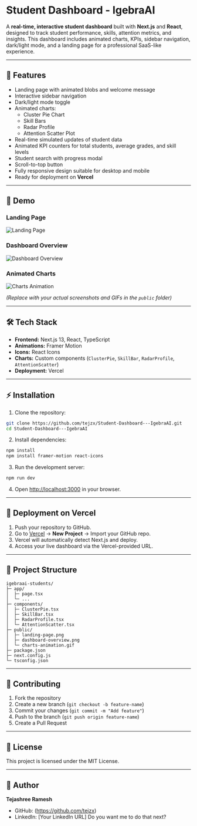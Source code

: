 # Student Dashboard - IgebraAI

A **real-time, interactive student dashboard** built with **Next.js** and **React**, designed to track student performance, skills, attention metrics, and insights. This dashboard includes animated charts, KPIs, sidebar navigation, dark/light mode, and a landing page for a professional SaaS-like experience.

---

## 🎯 Features

- Landing page with animated blobs and welcome message  
- Interactive sidebar navigation  
- Dark/light mode toggle  
- Animated charts:
  - Cluster Pie Chart
  - Skill Bars
  - Radar Profile
  - Attention Scatter Plot
- Real-time simulated updates of student data  
- Animated KPI counters for total students, average grades, and skill levels  
- Student search with progress modal  
- Scroll-to-top button  
- Fully responsive design suitable for desktop and mobile  
- Ready for deployment on **Vercel**

---

## 📸 Demo

### Landing Page
![Landing Page](./public/landing-page.png)

### Dashboard Overview
![Dashboard Overview](./public/dashboard-overview.png)

### Animated Charts
![Charts Animation](./public/charts-animation.gif)

*(Replace with your actual screenshots and GIFs in the `public` folder)*

---

## 🛠 Tech Stack

- **Frontend:** Next.js 13, React, TypeScript  
- **Animations:** Framer Motion  
- **Icons:** React Icons  
- **Charts:** Custom components (`ClusterPie`, `SkillBar`, `RadarProfile`, `AttentionScatter`)  
- **Deployment:** Vercel  

---

## ⚡ Installation

1. Clone the repository:

```bash
git clone https://github.com/tejzx/Student-Dashboard---IgebraAI.git
cd Student-Dashboard---IgebraAI
````

2. Install dependencies:

```bash
npm install
npm install framer-motion react-icons
```

3. Run the development server:

```bash
npm run dev
```

4. Open [http://localhost:3000](http://localhost:3000) in your browser.

---

## 🚀 Deployment on Vercel

1. Push your repository to GitHub.
2. Go to [Vercel](https://vercel.com/) → **New Project** → Import your GitHub repo.
3. Vercel will automatically detect Next.js and deploy.
4. Access your live dashboard via the Vercel-provided URL.

---

## 📂 Project Structure

```
igebraai-students/
├─ app/
│  ├─ page.tsx
│  └─ ...
├─ components/
│  ├─ ClusterPie.tsx
│  ├─ SkillBar.tsx
│  ├─ RadarProfile.tsx
│  └─ AttentionScatter.tsx
├─ public/
│  ├─ landing-page.png
│  ├─ dashboard-overview.png
│  └─ charts-animation.gif
├─ package.json
├─ next.config.js
└─ tsconfig.json
```

---

## 🤝 Contributing

1. Fork the repository
2. Create a new branch (`git checkout -b feature-name`)
3. Commit your changes (`git commit -m "Add feature"`)
4. Push to the branch (`git push origin feature-name`)
5. Create a Pull Request

---

## 📄 License

This project is licensed under the MIT License.

---

## 👤 Author

**Tejashree Ramesh**

* GitHub: (https://github.com/tejzx)
* LinkedIn: \[Your LinkedIn URL]
Do you want me to do that next?
```
